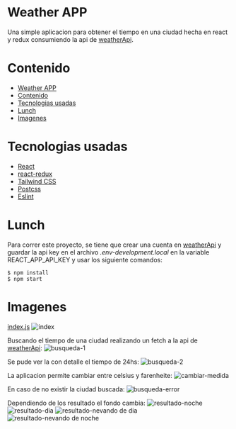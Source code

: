 # Weather APP

Una simple aplicacion para obtener el tiempo en una ciudad hecha en react y redux consumiendo la api de [weatherApi](https://www.weatherapi.com/).

# Contenido

- [Weather APP](#weather-app)
- [Contenido](#contenido)
- [Tecnologias usadas](#tecnologias-usadas)
- [Lunch](#lunch)
- [Imagenes](#imagenes)

# Tecnologias usadas

- [React](https://es.reactjs.org/)
- [react-redux](https://react-redux.js.org/)
- [Tailwind CSS](https://tailwindcss.com/)
- [Postcss](https://postcss.org/)
- [Eslint](https://eslint.org/)

# Lunch

Para correr este proyecto, se tiene que crear una cuenta en [weatherApi](https://www.weatherapi.com/) y guardar la api key en el archivo _.env-development.local_ en la variable REACT_APP_API_KEY y usar los siguiente comandos:

```
$ npm install
$ npm start
```

# Imagenes

[index.js](src/index.js)
![index](https://i.imgur.com/UFGNDBP.png)

Buscando el tiempo de una ciudad realizando un fetch a la api de [weatherApi](https://www.weatherapi.com/):
![busqueda-1](https://i.imgur.com/aruLfBJ.png)

Se pude ver la con detalle el tiempo de 24hs:
![busqueda-2](https://i.imgur.com/vDfilIt.png)

La aplicacion permite cambiar entre celsius y farenheite:
![cambiar-medida](https://i.imgur.com/6kFsq7q.png)

En caso de no existir la ciudad buscada:
![busqueda-error](https://i.imgur.com/zPxYe48.png)

Dependiendo de los resultado el fondo cambia:
![resultado-noche](https://i.imgur.com/E70RrW1.png)
![resultado-dia](https://i.imgur.com/Z4pvo1F.png)
![resultado-nevando de dia](https://i.imgur.com/GfgdRqn.png)
![resultado-nevando de noche](https://i.imgur.com/T1MVQZW.png)
